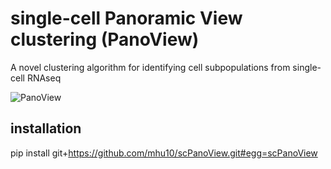 # single-cell Panoramic View clustering (PanoView)
A novel clustering algorithm for identifying cell subpopulations from single-cell RNAseq


![PanoView](https://github.com/mhu10/scPanoView/blob/master/PanoViewFig..jpg)
## installation ##

pip install git+https://github.com/mhu10/scPanoView.git#egg=scPanoView

